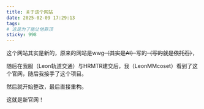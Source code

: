 ```yaml
---
title: 关于这个网站
date: 2025-02-09 17:29:13
tags:
# 这是为了能让他靠顶
sticky: 998
---
```

这个网站其实是新的，原来的网站是wwg~~（其实是AI）~~写的~~（写的就是依托石）~~，

随后在我服（Leon轨道交通）与HRMTR建交后，我（LeonMMcoset）看到了这个官网，随后我接手了这个项目。

然后就开始整改，最后直接重构。

这就是新官网！